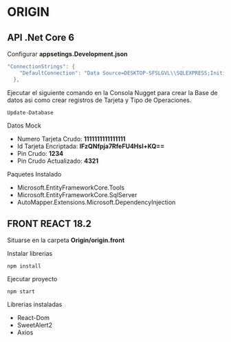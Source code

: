 # ORIGIN

## API .Net Core 6 

Configurar **appsetings.Development.json** 
```csharp
"ConnectionStrings": {
    "DefaultConnection": "Data Source=DESKTOP-SFSLGVL\\SQLEXPRESS;Initial Catalog=Origin;Integrated Security=True"
  },
```

Ejecutar el siguiente comando en la Consola Nugget para crear la Base de datos asi como crear registros de Tarjeta  y Tipo de Operaciones.
```
Update-Database
```
Datos Mock
* Numero Tarjeta Crudo: **1111111111111111**
* Id Tarjeta Encriptada: **IFzQNfpja7RfeFU4Hsl+KQ==**
* Pin Crudo: **1234**
* Pin Crudo Actualizado: **4321**

Paquetes Instalado
* Microsoft.EntityFrameworkCore.Tools
* Microsoft.EntityFrameworkCore.SqlServer
* AutoMapper.Extensions.Microsoft.DependencyInjection

## FRONT REACT 18.2
Situarse en la carpeta **Origin/origin.front**

Instalar librerias
```
npm install
```

Ejecutar proyecto
```
npm start
```

Librerias instaladas
* React-Dom
* SweetAlert2
* Axios
